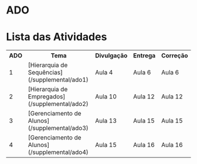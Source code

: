 <!SLIDE section center>
# ADO

<!SLIDE section>
# Lista das Atividades

<table>
  <tr><th>ADO</th><th>Tema</th><th>Divulgação</th><th>Entrega</th><th>Correção</th></tr>
  <tr>
    <td>1</td>
    <td>[Hierarquia de Sequências](/supplemental/ado1)</td>
    <td>Aula 4</td>
    <td>Aula 6</td>
    <td>Aula 6</td>
  </tr>
  <tr>
    <td>2</td>
    <td>[Hierarquia de Empregados](/supplemental/ado2)</td>
    <td>Aula 10</td>
    <td>Aula 12</td>
    <td>Aula 12</td>
  </tr>
  <tr>
    <td>3</td>
    <td>[Gerenciamento de Alunos](/supplemental/ado3)</td>
    <td>Aula 13</td>
    <td>Aula 15</td>
    <td>Aula 15</td>
  </tr>
  <tr>
    <td>4</td>
    <td>[Gerenciamento de Alunos](/supplemental/ado4)</td>
    <td>Aula 15</td>
    <td>Aula 16</td>
    <td>Aula 16</td>
  </tr>
<table>
